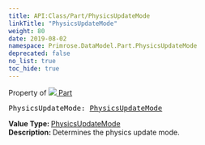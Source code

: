 ```yaml
---
title: API:Class/Part/PhysicsUpdateMode
linkTitle: "PhysicsUpdateMode"
weight: 80
date: 2019-08-02
namespace: Primrose.DataModel.Part.PhysicsUpdateMode
deprecated: false
no_list: true
toc_hide: true
---
```

Property of <a href="/docs/api-reference/Class/Part"><img src="/icons/silk/brick.png"/>&nbsp;Part</a>
<pre class="method-declaration">
PhysicsUpdateMode: <a class="type" href="/docs/api-reference/Enum/PhysicsUpdateMode">PhysicsUpdateMode</a></pre>
<b>Value Type: </b>
<a class="type" href="/docs/api-reference/Enum/PhysicsUpdateMode">PhysicsUpdateMode</a>
<br/>
<b>Description: </b>
Determines the physics update mode.


